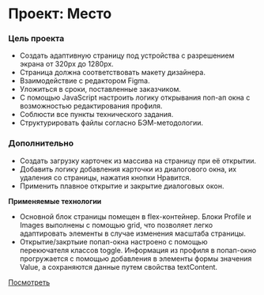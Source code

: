 # Проект: Место

### Цель проекта

* Создать адаптивную страницу под устройства с разрешением экрана от 320px до 1280px.
* Страница должна соответствовать макету дизайнера.
* Взаимодействие с редактором Figma.
* Уложиться в сроки, поставленные заказчиком.
* С помощью JavaScript настроить логику открывания поп-ап окна с возможностью редактирования профиля.
* Соблюсти все пункты технического задания.
* Структурировать файлы согласно БЭМ-методологии.

### Дополнительно

* Создать загрузку карточек из массива на страницу при её открытии.
* Добавить логику добавления карточки из диалогового окна, их удаления со страницы, нажатия кнопки Нравится.
* Применить плавное открытие и закрытие диалоговых окон.

**Применяемые технологии**

* Основной блок страницы помещен в flex-контейнер. Блоки Profile и Images выполнены с помощью grid, что позволяет легко адаптировать элементы в случае изменения масштаба страницы.
* Открытие/закртыие попап-окна настроено с помощью перекючателя классов toggle. Информация из профиля в попап-окно прогружается с помощью добавления в элементы формы значения Value, а сохраняются данные путем свойства textContent.

[Посмотреть](https://paulasaf2.github.io/mesto/)
